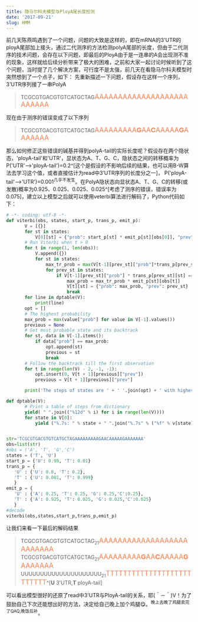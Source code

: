 ```yaml
---
title: 隐马尔科夫模型与PloyA尾长度检测
date: '2017-09-21'
slug: HMM
---
```

前几天陈燕鸣遇到了一个问题，问题的大致是这样的，即在mRNA的3'UTR的ployA尾部加上接头，通过二代测序的方法检测polyA尾部的长度，但由于二代测序的技术问题，会存在以下问题，即最后的PloyA由于是一连串的A会出现测不准的现象，这样就给后续分析带来了极大的困难，之前和大家一起讨论时候听到了这个问题，当时提了几个解决方案，可行度不是太强，前几天在看隐马尔科夫模型时突然想到了一个点子，如下：
先重新描述一下问题，假设存在这样一个序列，3'UTR序列接了一串PolyA

>TCGCGTGACGTGTCATGCTAG<font color=#FF7F50 size=4>AAAAAAAAAAAAAAAAAAAAAAAAAA</font>

现在由于测序的错误变成了以下序列

>TCGCGTGACGTGTCATGCTAG<font color=#FF7F50 size=4>AAAAAAAAA**G**AA**C**AAAAA**G**AAAAAAA</font>

那么如何修正这些错误的碱基并得到polyA-tail的实际长度呢？假设存在两个隐状态，'ployA-tail'和'UTR'，显状态为A、T、G、C，隐状态之间的转移概率为P('UTR'-->'ployA-tail')=0.2^[这个是假设的不影响后续的结果，也可以用B-W算法去学习这个值，或者直接估计为read中3’UTR序列的长度分之一]， P('ployA-tail'-->'UTR')=0.001<sup>几乎不发生</sup>。在PolyA隐状态向显状态A、T、G、C的转移(或发散)概率为0.925、0.025、0.025、0.025^[考虑了测序的错误，错误率为0.075]，建立以上模型之后就可以使用veterbi算法进行解码了，Python代码如下：

```python
# -*- coding: utf-8 -*-
def viterbi(obs, states, start_p, trans_p, emit_p):
       V = [{}]
       for st in states:
           V[0][st] = {"prob": start_p[st] * emit_p[st][obs[0]], "prev": None}
       # Run Viterbi when t > 0
       for t in range(1, len(obs)):
           V.append({})
           for st in states:
               max_tr_prob = max(V[t-1][prev_st]["prob"]*trans_p[prev_st][st] for prev_st in states)
               for prev_st in states:
                   if V[t-1][prev_st]["prob"] * trans_p[prev_st][st] == max_tr_prob:
                       max_prob = max_tr_prob * emit_p[st][obs[t]]
                       V[t][st] = {"prob": max_prob, "prev": prev_st}
                       break
       for line in dptable(V):
           print(line)
       opt = []
       # The highest probability
       max_prob = max(value["prob"] for value in V[-1].values())
       previous = None
       # Get most probable state and its backtrack
       for st, data in V[-1].items():
           if data["prob"] == max_prob:
               opt.append(st)
               previous = st
               break
       # Follow the backtrack till the first observation
       for t in range(len(V) - 2, -1, -1):
           opt.insert(0, V[t + 1][previous]["prev"])
           previous = V[t + 1][previous]["prev"]

       print('The steps of states are ' + ' '.join(opt) + ' with highest probability of %s' % max_prob)

def dptable(V):
       # Print a table of steps from dictionary
       yield( " ".join(("%12d" % i) for i in range(len(V))))
       for state in V[0]:
           yield ("%.7s: " % state + " ".join("%.7s" % ("%f" % v[state]["prob"]) for v in V))


str='TCGCGTGACGTGTCATGCTAGAAAAAAAAAGAACAAAAAGAAAAAAA'
obs=list(str)
#obs = ('A', 'T', 'G','C')
states = ('T', 'U')
start_p = {'U': 0.99, 'T': 0.01}
trans_p = {
   'U' : {'U': 0.8, 'T': 0.2},
   'T' : {'U': 0.001, 'T': 0.999}
   }
emit_p = {
   'U' : {'A': 0.25, 'T': 0.25, 'G': 0.25,'C':0.25},
   'T' : {'A': 0.925, 'T': 0.025, 'G': 0.025,'C':0.025}
   }
#decode
viterbi(obs,states,start_p,trans_p,emit_p)
```

让我们来看一下最后的解码结果

>TCGCGTGACGTGTCATGCTAG<sub>21</sub><font color=#FF7F50 size=4>AAAAAAAAAAAAAAAAAAAAAAAAAA</font>
>TCGCGTGACGTGTCATGCTAG<sub>21</sub><font color=#FF7F50 size=4>AAAAAAAAA**G**AA**C**AAAAA**G**AAAAAAA</font>
>UUUUUUUUUUUUUUUUUUUUU<sub>21</sub><font color=#FF7F50 size=4>TTTTTTTTTTTTTTTTTTTTTTTTTT</font>^[**U**   3'UTR,**T**  ployA-tail]

可以看出模型很好的还原了read中3'UTR与PloyA-tail的关系，耶(＾－＾)V！为了鼓励自己下次还能想出好的方法，决定给自己晚上加个鸡腿😋。<sup>晚上去晚了鸡腿卖完了QAQ,晚饭后补</sup>。
